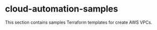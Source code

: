 # cloud-automation-samples

This section contains samples Terraform templates for create AWS VPCs.  
